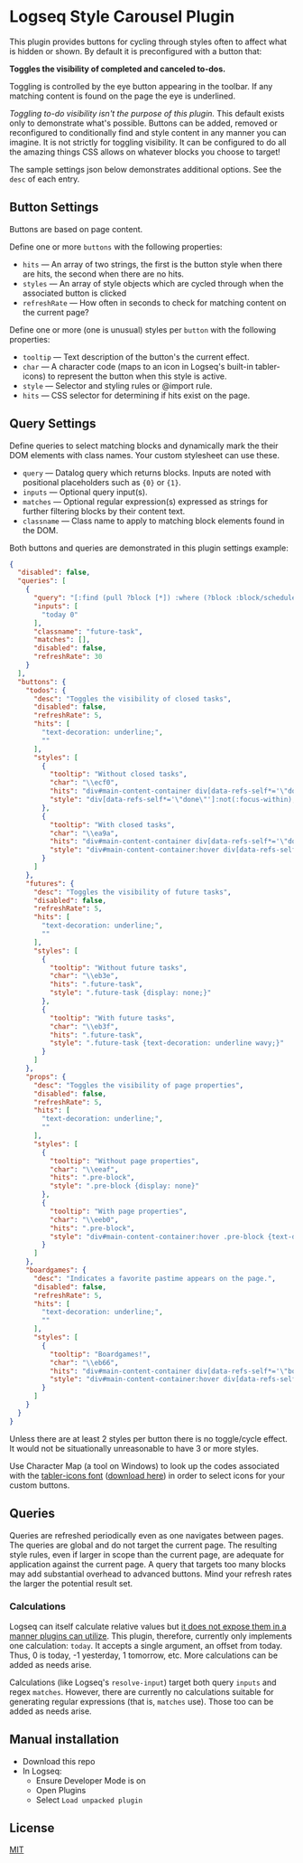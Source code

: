 # Logseq Style Carousel Plugin

This plugin provides buttons for cycling through styles often to affect what is hidden or shown.  By default it is preconfigured with a button that:

**Toggles the visibility of completed and canceled to-dos.**

Toggling is controlled by the eye button appearing in the toolbar.  If any matching content is found on the page the eye is underlined.

*Toggling to-do visibility isn't the purpose of this plugin.*  This default exists only to demonstrate what's possible.  Buttons can be added, removed or reconfigured to conditionally find and style content in any manner you can imagine.  It is not strictly for toggling visibility.  It can be configured to do all the amazing things CSS allows on whatever blocks you choose to target!

The sample settings json below demonstrates additional options.  See the `desc` of each entry.

## Button Settings

Buttons are based on page content.

Define one or more `buttons` with the following properties:
* `hits` — An array of two strings, the first is the button style when there are hits, the second when there are no hits.
* `styles` — An array of style objects which are cycled through when the associated button is clicked
* `refreshRate` — How often in seconds to check for matching content on the current page?

Define one or more (one is unusual) styles per `button` with the following properties:
* `tooltip` — Text description of the button's the current effect.
* `char` — A character code (maps to an icon in Logseq's built-in tabler-icons) to represent the button when this style is active.
* `style` — Selector and styling rules or @import rule.
* `hits` — CSS selector for determining if hits exist on the page.

## Query Settings

Define queries to select matching blocks and dynamically mark the their DOM elements with class names.  Your custom stylesheet can use these.

* `query` — Datalog query which returns blocks.  Inputs are noted with positional placeholders such as `{0}` or `{1}`.
* `inputs` — Optional query input(s).
* `matches` — Optional regular expression(s) expressed as strings for further filtering blocks by their content text.
* `classname` — Class name to apply to matching block elements found in the DOM.

Both buttons and queries are demonstrated in this plugin settings example:

```json
{
  "disabled": false,
  "queries": [
    {
      "query": "[:find (pull ?block [*]) :where (?block :block/scheduled ?d) [(> ?d {0})]]",
      "inputs": [
        "today 0"
      ],
      "classname": "future-task",
      "matches": [],
      "disabled": false,
      "refreshRate": 30
    }
  ],
  "buttons": {
    "todos": {
      "desc": "Toggles the visibility of closed tasks",
      "disabled": false,
      "refreshRate": 5,
      "hits": [
        "text-decoration: underline;",
        ""
      ],
      "styles": [
        {
          "tooltip": "Without closed tasks",
          "char": "\\ecf0",
          "hits": "div#main-content-container div[data-refs-self*='\"done\"'], div#main-content-container div[data-refs-self*='\"canceled\"'], div#main-content-container div[data-refs-self*='\"waiting\"']",
          "style": "div[data-refs-self*='\"done\"']:not(:focus-within), div[data-refs-self*='\"canceled\"']:not(:focus-within), div[data-refs-self*='\"waiting\"']:not(:focus-within) {display: none;}"
        },
        {
          "tooltip": "With closed tasks",
          "char": "\\ea9a",
          "hits": "div#main-content-container div[data-refs-self*='\"done\"'], div#main-content-container div[data-refs-self*='\"canceled\"'], div#main-content-container div[data-refs-self*='\"waiting\"']",
          "style": "div#main-content-container:hover div[data-refs-self*='\"done\"'] span.inline, div#main-content-container:hover div[data-refs-self*='\"canceled\"'] span.inline, div#main-content-container:hover div[data-refs-self*='\"waiting\"'] span.inline {text-decoration: underline wavy;}"
        }
      ]
    },
    "futures": {
      "desc": "Toggles the visibility of future tasks",
      "disabled": false,
      "refreshRate": 5,
      "hits": [
        "text-decoration: underline;",
        ""
      ],
      "styles": [
        {
          "tooltip": "Without future tasks",
          "char": "\\eb3e",
          "hits": ".future-task",
          "style": ".future-task {display: none;}"
        },
        {
          "tooltip": "With future tasks",
          "char": "\\eb3f",
          "hits": ".future-task",
          "style": ".future-task {text-decoration: underline wavy;}"
        }
      ]
    },
    "props": {
      "desc": "Toggles the visibility of page properties",
      "disabled": false,
      "refreshRate": 5,
      "hits": [
        "text-decoration: underline;",
        ""
      ],
      "styles": [
        {
          "tooltip": "Without page properties",
          "char": "\\eeaf",
          "hits": ".pre-block",
          "style": ".pre-block {display: none}"
        },
        {
          "tooltip": "With page properties",
          "char": "\\eeb0",
          "hits": ".pre-block",
          "style": "div#main-content-container:hover .pre-block {text-decoration: underline wavy;}"
        }
      ]
    },
    "boardgames": {
      "desc": "Indicates a favorite pastime appears on the page.",
      "disabled": false,
      "refreshRate": 5,
      "hits": [
        "text-decoration: underline;",
        ""
      ],
      "styles": [
        {
          "tooltip": "Boardgames!",
          "char": "\\eb66",
          "hits": "div#main-content-container div[data-refs-self*='\"boardgame\"'], div#main-content-container div[data-refs-self*='\"boardgames\"']",
          "style": "div#main-content-container:hover div[data-refs-self*='\"boardgame\"'] span.inline, div#main-content-container:hover div[data-refs-self*='\"boardgames\"'] span.inline {background-color: lightyellow;}"
        }
      ]
    }
  }
}
```

Unless there are at least 2 styles per button there is no toggle/cycle effect.  It would not be situationally unreasonable to have 3 or more styles.

Use Character Map (a tool on Windows) to look up the codes associated with the [tabler-icons font](https://tablericons.com) ([download here](https://github.com/tabler/tabler-icons/tree/master/iconfont/fonts)) in order to select icons for your custom buttons.

## Queries

Queries are refreshed periodically even as one navigates between pages.  The queries are global and do not target the current page.  The resulting style rules, even if larger in scope than the current page, are adequate for application against the current page.  A query that targets too many blocks may add substantial overhead to advanced buttons.  Mind your refresh rates the larger the potential result set.

### Calculations

Logseq can itself calculate relative values but [it does not expose them in a manner plugins can utilize](https://discuss.logseq.com/t/support-relative-values-e-g-resolve-input-in-plugin-queries/6010).  This plugin, therefore, currently only implements one calculation: `today`.  It accepts a single argument, an offset from today.  Thus, 0 is today, -1 yesterday, 1 tomorrow, etc.  More calculations can be added as needs arise.

Calculations (like Logseq's `resolve-input`) target both query `inputs` and regex `matches`.  However, there are currently no calculations suitable for generating regular expressions (that is, `matches` use).  Those too can be added as needs arise.

## Manual installation
* Download this repo
* In Logseq:
  * Ensure Developer Mode is on
  * Open Plugins
  * Select `Load unpacked plugin`

## License
[MIT](./LICENSE.md)

